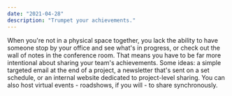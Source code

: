 ```yaml
---
date: "2021-04-28"
description: "Trumpet your achievements."
---
```


When you're not in a physical space together, you lack the ability to have someone stop by your office and see what's in progress, or check out the wall of notes in the conference room. That means you have to be far more intentional about sharing your team's achievements. Some ideas: a simple targeted email at the end of a project, a newsletter that's sent on a set schedule, or an internal website dedicated to project-level sharing. You can also host virtual events - roadshows, if you will - to share synchronously.